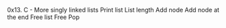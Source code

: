 0x13. C - More singly linked lists
Print list
List length
Add node
Add node at the end
Free list
Free
Pop
